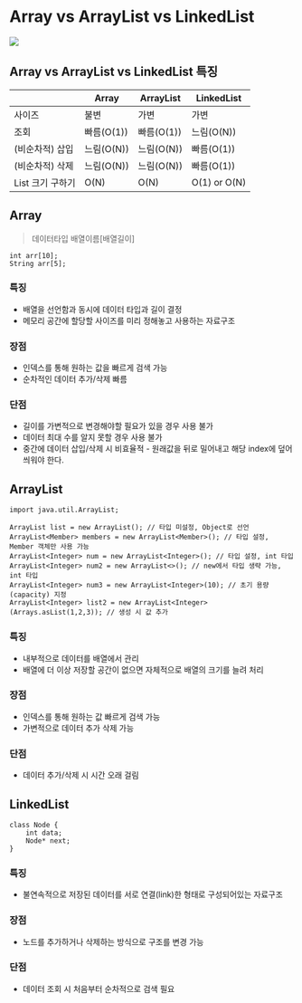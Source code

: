 # Array vs ArrayList vs LinkedList
![](https://img1.daumcdn.net/thumb/R1280x0/?scode=mtistory2&fname=https%3A%2F%2Fblog.kakaocdn.net%2Fdn%2FbxSQdR%2FbtqTyBzXfTx%2FJg0RdLWPPDZhnPv2ywDZ3k%2Fimg.png)

## Array vs ArrayList vs LinkedList 특징
|             | Array    | ArrayList | LinkedList   |
|-------------|----------|-----------|--------------|
| 사이즈         | 불변       | 가변        | 가변           |
| 조회          | 빠름(O(1)) | 빠름(O(1))  | 느림(O(N))     |
| (비순차적) 삽입   | 느림(O(N)) | 느림(O(N))  | 빠름(O(1))     |
| (비순차적) 삭제   | 느림(O(N)) | 느림(O(N))  | 빠름(O(1))     |
| List 크기 구하기 | O(N) | O(N)  | O(1) or O(N) |

## Array
> 데이터타입 배열이름[배열길이]

```
int arr[10];
String arr[5];
```

### 특징
* 배열을 선언함과 동시에 데이터 타입과 길이 결정
* 메모리 공간에 할당할 사이즈를 미리 정해놓고 사용하는 자료구조

### 장점
* 인덱스를 통해 원하는 값을 빠르게 검색 가능
* 순차적인 데이터 추가/삭제 빠름

### 단점
* 길이를 가변적으로 변경해야할 필요가 있을 경우 사용 불가
* 데이터 최대 수를 알지 못할 경우 사용 불가
* 중간에 데이터 삽입/삭제 시 비효율적 - 원래값을 뒤로 밀어내고 해당 index에 덮어씌워야 한다.

## ArrayList
```
import java.util.ArrayList;

ArrayList list = new ArrayList(); // 타입 미설정, Object로 선언
ArrayList<Member> members = new ArrayList<Member>(); // 타입 설정, Member 객체만 사용 가능
ArrayList<Integer> num = new ArrayList<Integer>(); // 타입 설정, int 타입
ArrayList<Integer> num2 = new ArrayList<>(); // new에서 타입 생략 가능, int 타입
ArrayList<Integer> num3 = new ArrayList<Integer>(10); // 초기 용량(capacity) 지정
ArrayList<Integer> list2 = new ArrayList<Integer>(Arrays.asList(1,2,3)); // 생성 시 값 추가
```

### 특징
* 내부적으로 데이터를 배열에서 관리
* 배열에 더 이상 저장할 공간이 없으면 자체적으로 배열의 크기를 늘려 처리

### 장점
* 인덱스를 통해 원하는 값 빠르게 검색 가능
* 가변적으로 데이터 추가 삭제 가능

### 단점
* 데이터 추가/삭제 시 시간 오래 걸림

## LinkedList
```
class Node {
    int data;
    Node* next;
}
```

### 특징
* 불연속적으로 저장된 데이터를 서로 연결(link)한 형태로 구성되어있는 자료구조

### 장점
* 노드를 추가하거나 삭제하는 방식으로 구조를 변경 가능

### 단점
* 데이터 조회 시 처음부터 순차적으로 검색 필요
